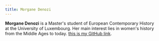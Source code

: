 ```yaml
---
title: Morgane Denozi
---
```


**Morgane Denozi** is a Master's student of European Contemporary History at the University of Luxembourg. Her main interest lies in women's history from the Middle Ages to today. 
[this is my GitHub link](https://github.com/MoDzi0907).
